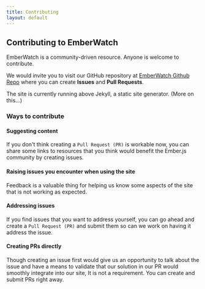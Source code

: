 ```yaml
---
title: Contributing
layout: default
---
```

## Contributing to EmberWatch

EmberWatch is a community-driven resource. Anyone is welcome to contribute.

We would invite you to visit our GitHub repository at [EmberWatch Github Repo](https://github.com/emberwatch/emberwatch) where you can create __Issues__ and __Pull Requests__.

The site is currently running above Jekyll, a static site generator. (More on this...)

### Ways to contribute

#### Suggesting content

If you don't think creating a `Pull Request (PR)` is workable now, you can share some links to resources that you think would benefit the Ember.js community by creating issues.

#### Raising issues you encounter when using the site

Feedback is a valuable thing for helping us know some aspects of the site that is not working as expected.

#### Addressing issues

If you find issues that you want to address yourself, you can go ahead and create a `Pull Request (PR)` and submit them so can we work on having it address the issue.

#### Creating PRs directly

Though creating an issue first would give us an opportunity to talk about the issue and have a means to validate that our solution in our PR would smoothly integrate into our site, It is not a requirement. You can create and submit PRs right away.
